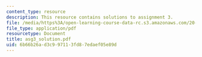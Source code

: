 ```yaml
---
content_type: resource
description: This resource contains solutions to assignment 3.
file: /media/https%3A/open-learning-course-data-rc.s3.amazonaws.com/20-180-biological-engineering-programming-spring-2006/6b66b26ad3c997113fd87edaef05e89d_asg3_solution.pdf
file_type: application/pdf
resourcetype: Document
title: asg3_solution.pdf
uid: 6b66b26a-d3c9-9711-3fd8-7edaef05e89d
---
```


